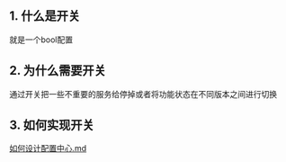 ## 1. 什么是开关
就是一个bool配置
## 2. 为什么需要开关
 通过开关把一些不重要的服务给停掉或者将功能状态在不同版本之间进行切换
## 3. 如何实现开关
[如何设计配置中心.md](../微服务/如何设计配置中心.md)